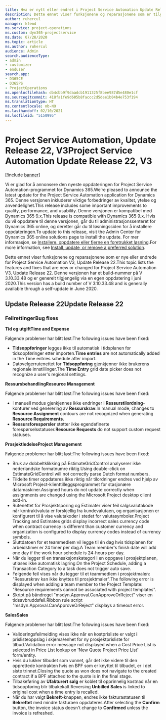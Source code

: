 ```yaml
---
title: Hva er nytt eller endret i Project Service Automation Update Release 22, V3
description: Dette emnet viser funksjonene og reparasjonene som er tilgjengelig i Project Service Automation Update Release 22, V3.
author: ruhercul
manager: kfend
ms.service: project-operations
ms.custom: dyn365-projectservice
ms.date: 07/28/2020
ms.topic: article
ms.author: ruhercul
audience: Admin
search.audienceType:
- admin
- customizer
- enduser
search.app:
- D365CE
- D365PS
- ProjectOperations
ms.openlocfilehash: db4cbb9f9daadcb1911325f8bee987d5e480e1cf
ms.sourcegitcommit: 418fa1fe9d605b8faccc2d5dee1b04b4e753f194
ms.translationtype: HT
ms.contentlocale: nb-NO
ms.lasthandoff: 02/10/2021
ms.locfileid: "5150995"
---
```

# <a name="project-service-automation-update-release-22-v3"></a><span data-ttu-id="47337-103">Project Service Automation, Update Release 22, V3</span><span class="sxs-lookup"><span data-stu-id="47337-103">Project Service Automation Update Release 22, V3</span></span>

[!include [banner](../includes/psa-now-project-operations.md)]

<span data-ttu-id="47337-104">Vi er glad for å annonsere den nyeste oppdateringen for Project Service Automation-programmet for Dynamics 365.</span><span class="sxs-lookup"><span data-stu-id="47337-104">We’re pleased to announce the latest update for the Project Service Automation application for Dynamics 365.</span></span> <span data-ttu-id="47337-105">Denne versjonen inkluderer viktige forbedringer av kvalitet, ytelse og anvendelighet.</span><span class="sxs-lookup"><span data-stu-id="47337-105">This release includes some important improvements to quality, performance, and usability.</span></span> <span data-ttu-id="47337-106">Denne versjonen er kompatibel med Dynamics 365 9.x.</span><span class="sxs-lookup"><span data-stu-id="47337-106">This release is compatible with Dynamics 365 9.x.</span></span> <span data-ttu-id="47337-107">Hvis du vil oppdatere til denne versjonen, går du til administrasjonssenteret for Dynamics 365 online, og deretter går du til løsningssiden for å installere oppdateringen.</span><span class="sxs-lookup"><span data-stu-id="47337-107">To update to this release, visit the Admin Center for Dynamics 365 online solutions page to install the update.</span></span> <span data-ttu-id="47337-108">For mer informasjon, se [Installere, oppdatere eller fjerne en foretrukket løsning](https://docs.microsoft.com/power-platform/admin/install-remove-preferred-solution).</span><span class="sxs-lookup"><span data-stu-id="47337-108">For more information, see [Install, update, or remove a preferred solution](https://docs.microsoft.com/power-platform/admin/install-remove-preferred-solution).</span></span>

<span data-ttu-id="47337-109">Dette emnet viser funksjonene og reparasjonene som er nye eller endrede for Project Service Automation V3, Update Release 22.</span><span class="sxs-lookup"><span data-stu-id="47337-109">This topic lists the features and fixes that are new or changed for Project Service Automation V3, Update Release 22.</span></span> <span data-ttu-id="47337-110">Denne versjonen har et build-nummer på V 3.10.33.48 og er generelt tilgjengelig via en egen oppdatering i juni 2020.</span><span class="sxs-lookup"><span data-stu-id="47337-110">This version has a build number of V 3.10.33.48 and is generally available through a self-update in June 2020.</span></span>

## <a name="update-release-22"></a><span data-ttu-id="47337-111">Update Release 22</span><span class="sxs-lookup"><span data-stu-id="47337-111">Update Release 22</span></span>

### <a name="bug-fixes"></a><span data-ttu-id="47337-112">Feilrettinger</span><span class="sxs-lookup"><span data-stu-id="47337-112">Bug fixes</span></span>



<span data-ttu-id="47337-113">**Tid og utgift**</span><span class="sxs-lookup"><span data-stu-id="47337-113">**Time and Expense**</span></span>

<span data-ttu-id="47337-114">Følgende problemer har blitt løst:</span><span class="sxs-lookup"><span data-stu-id="47337-114">The following issues have been fixed:</span></span>

- <span data-ttu-id="47337-115">**Tidsoppføringer** legges ikke til automatisk i tidsplanen for tidsoppføringer etter importen.</span><span class="sxs-lookup"><span data-stu-id="47337-115">**Time entries** are not automatically added in the Time entries schedule after import.</span></span>
- <span data-ttu-id="47337-116">Datovelgerrutenettet for **Tidsoppføring** gjenkjenner ikke brukerens regionale innstillinger.</span><span class="sxs-lookup"><span data-stu-id="47337-116">The **Time Entry** grid date picker does not recognize a user's regional settings.</span></span>

<span data-ttu-id="47337-117">**Ressursbehandling**</span><span class="sxs-lookup"><span data-stu-id="47337-117">**Resource Management**</span></span>

<span data-ttu-id="47337-118">Følgende problemer har blitt løst:</span><span class="sxs-lookup"><span data-stu-id="47337-118">The following issues have been fixed:</span></span>

- <span data-ttu-id="47337-119">I manuell modus gjenkjennes ikke endringer i **Ressurstilordning**-konturer ved generering av **Ressurskrav**.</span><span class="sxs-lookup"><span data-stu-id="47337-119">In manual mode, changes to **Resource Assignment** contours are not recognized when generating **Resource Requirements**.</span></span>
- <span data-ttu-id="47337-120">**Ressursforespørsler** støtter ikke egendefinerte forespørselsstatuser.</span><span class="sxs-lookup"><span data-stu-id="47337-120">**Resource Requests** do not support custom request statuses.</span></span>

<span data-ttu-id="47337-121">**Prosjektledelse**</span><span class="sxs-lookup"><span data-stu-id="47337-121">**Project Management**</span></span>

<span data-ttu-id="47337-122">Følgende problemer har blitt løst:</span><span class="sxs-lookup"><span data-stu-id="47337-122">The following issues have been fixed:</span></span>

- <span data-ttu-id="47337-123">Bruk av dobbeltklikking på EstimateGridControl analyserer ikke nederlandske formatnumre riktig.</span><span class="sxs-lookup"><span data-stu-id="47337-123">Using double-click on EstimateGridControl will not correctly parse Dutch format numbers.</span></span>
- <span data-ttu-id="47337-124">Tildelte timer oppdateres ikke riktig når tilordninger endres ved hjelp av Microsoft Project-klienttilleggsprogrammet for stasjonære datamaskiner.</span><span class="sxs-lookup"><span data-stu-id="47337-124">Assigned hours do not update correctly when assignments are changed using the Microsoft Project desktop client add-in.</span></span>
- <span data-ttu-id="47337-125">Rutenettet for Prosjektsporing og Estimater viser feil salgsvalutakode når kontraktvaluta er forskjellig fra kundevalutaen, og organisasjonen er konfigurert til å vise valutakoder i stedet for valutasymboler.</span><span class="sxs-lookup"><span data-stu-id="47337-125">Project Tracking and Estimates grids display incorrect sales currency code when contract currency is different than customer currency and organization is configured to display currency codes instead of currency symbols.</span></span>
- <span data-ttu-id="47337-126">Sluttdatoen for et teammedlem vil legge til én dag hvis tidsplanen for arbeidstimer er 24 timer per dag.</span><span class="sxs-lookup"><span data-stu-id="47337-126">A Team member's finish date will add one day if the work hour schedule is 24-hours per day.</span></span>
- <span data-ttu-id="47337-127">Når du legger til en transaksjonskategori i en oppgave i prosjektplanen, utløses ikke automatisk lagring.</span><span class="sxs-lookup"><span data-stu-id="47337-127">On the Project Schedule, adding a Transaction Category to a task does not trigger auto save.</span></span>
- <span data-ttu-id="47337-128">Følgende feil vises når du legger til et teammedlem i prosjektmalen: "Ressurskrav kan ikke knyttes til prosjektmaler".</span><span class="sxs-lookup"><span data-stu-id="47337-128">The following error is displayed when adding a team member to the Project Template: "Resource requirements cannot be associated with project templates".</span></span> 
- <span data-ttu-id="47337-129">Skript på båndregel "msdyn.Approval.CanApproveOrReject" viser en tidsavbruddsfeil.</span><span class="sxs-lookup"><span data-stu-id="47337-129">Ribbon rule script "msdyn.Approval.CanApproveOrReject" displays a timeout error.</span></span>

<span data-ttu-id="47337-130">**Sales**</span><span class="sxs-lookup"><span data-stu-id="47337-130">**Sales**</span></span>

<span data-ttu-id="47337-131">Følgende problemer har blitt løst:</span><span class="sxs-lookup"><span data-stu-id="47337-131">The following issues have been fixed:</span></span>

- <span data-ttu-id="47337-132">Valideringsfeilmelding vises ikke når en kostprisliste er valgt i prislisteoppslag i skjema/enhet for ny prosjektprisliste for tilbud.</span><span class="sxs-lookup"><span data-stu-id="47337-132">Validation error message not displayed when a Cost Price List is selected in Price List lookup on 'New Quote Project Price List' form/entity.</span></span>
- <span data-ttu-id="47337-133">Hvis du lukker tilbudet som vunnet, går det ikke videre til den opprettede kontrakten hvis en BPF som er knyttet til tilbudet, er i det siste trinnet.</span><span class="sxs-lookup"><span data-stu-id="47337-133">Closing the quote as won does not navigate to the created contract if a BPF attached to the quote is in the final stage.</span></span>
- <span data-ttu-id="47337-134">Tilbakeføring av **Ufakturert salg** er koblet til opprinnelig kostnad når en tidsoppføring blir tilbakekalt.</span><span class="sxs-lookup"><span data-stu-id="47337-134">Reversing **Unbilled Sales** is linked to original cost when a time entry is recalled.</span></span>
- <span data-ttu-id="47337-135">Når du har valgt **Bekreft**-knappen, endres ikke fakturastatusen til **Bekreftet** med mindre fakturaen oppdateres.</span><span class="sxs-lookup"><span data-stu-id="47337-135">After selecting the **Confirm** button, the invoice status doesn't change to **Confirmed** unless the invoice is refreshed.</span></span>
